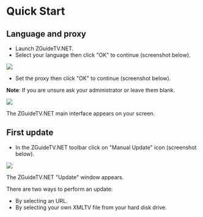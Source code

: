 # Quick Start

## Language and proxy

- Launch ZGuideTV.NET.
- Select your language then click "OK" to continue (screenshot below).

![](https://github.com/neojudgment/ZGuideTVDotNet/blob/master/Screenshots/selectlanguage.jpg?raw=true)

- Set the proxy then click "OK" to continue (screenshot below).

**Note**: If you are unsure ask your administrator or leave them blank.

![](https://github.com/neojudgment/ZGuideTVDotNet/blob/master/Screenshots/proxy.jpg?raw=true)

The ZGuideTV.NET main interface appears on your screen.

## First update

- In the ZGuideTV.NET toolbar click on "Manual Update" icon (screenshot below).

![](https://github.com/neojudgment/ZGuideTVDotNet/blob/master/Screenshots/toolsstrip.jpg?raw=true)

The ZGuideTV.NET "Update" window appears. 

There are two ways to perform an update:

- By selecting an URL.
- By selecting your own XMLTV file from your hard disk drive. 
